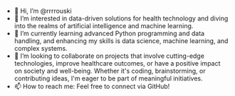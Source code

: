 - 👋 Hi, I’m @rrrrouski
- 👀 I’m interested in data-driven solutions for health technology and diving into the realms of artificial intelligence and machine learning.
- 🌱 I’m currently learning advanced Python programming and data handling, and enhancing my skills is data science, machine learning, and complex systems.
- 💞️ I’m looking to collaborate on projects that involve cutting-edge technologies, improve healthcare outcomes, or have a positive impact on society and well-being.
Whether it's coding, brainstorming, or contributing ideas, I'm eager to be part of meaningful initiatives.
- 📫 How to reach me: Feel free to connect via GitHub!

<!---
rrrrouski/rrrrouski is a ✨ special ✨ repository because its `README.md` (this file) appears on your GitHub profile.
You can click the Preview link to take a look at your changes.
--->

